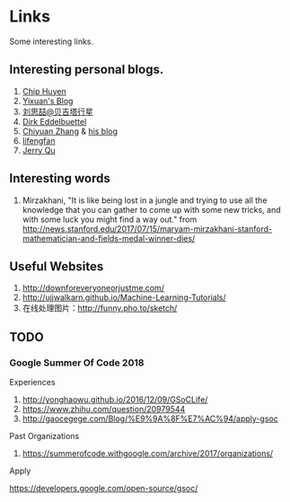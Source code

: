 # Links
Some interesting links.

## Interesting personal blogs.

1. [Chip Huyen](https://huyenchip.com/)
2. [Yixuan's Blog](http://statr.me/)
3. [刘思喆@贝吉塔行星](http://www.bjt.name/)
4. [Dirk Eddelbuettel](http://dirk.eddelbuettel.com/blog/)
5. [Chiyuan Zhang](http://pluskid.org) & [his blog](http://lifegoo.pluskid.org/)
6. [lifengfan](http://lifengfan.wixsite.com/lifengfan)
7. [Jerry Qu](https://imququ.com/)

## Interesting words

1. Mirzakhani, "It is like being lost in a jungle and trying to use all the knowledge that you can gather to come up with some new tricks, and with some luck you might find a way out."
 from http://news.stanford.edu/2017/07/15/maryam-mirzakhani-stanford-mathematician-and-fields-medal-winner-dies/

## Useful Websites

1. http://downforeveryoneorjustme.com/
2. http://ujjwalkarn.github.io/Machine-Learning-Tutorials/
3. 在线处理图片：http://funny.pho.to/sketch/
## TODO

### Google Summer Of Code 2018

Experiences

1. http://yonghaowu.github.io/2016/12/09/GSoCLife/
2. https://www.zhihu.com/question/20979544
3. http://gaocegege.com/Blog/%E9%9A%8F%E7%AC%94/apply-gsoc

Past Organizations

1. https://summerofcode.withgoogle.com/archive/2017/organizations/

Apply

https://developers.google.com/open-source/gsoc/
